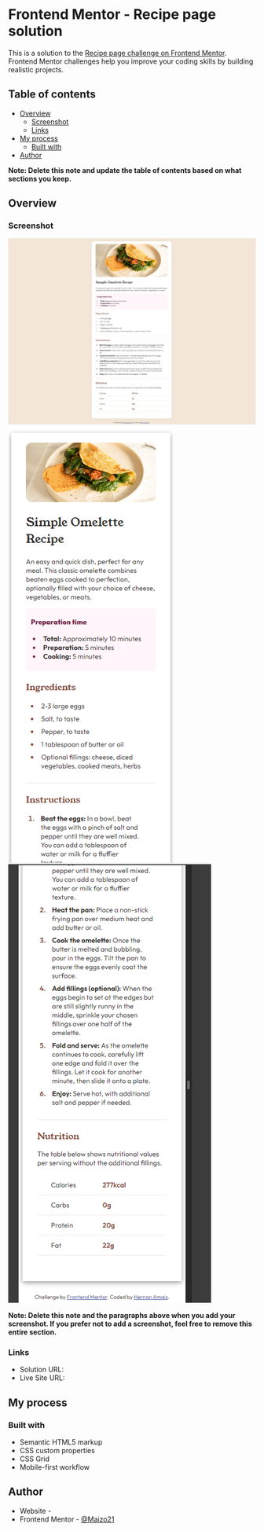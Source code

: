# Frontend Mentor - Recipe page solution

This is a solution to the [Recipe page challenge on Frontend Mentor](https://www.frontendmentor.io/challenges/recipe-page-KiTsR8QQKm). Frontend Mentor challenges help you improve your coding skills by building realistic projects. 

## Table of contents

- [Overview](#overview)
  - [Screenshot](#screenshot)
  - [Links](#links)
- [My process](#my-process)
  - [Built with](#built-with)
- [Author](#author)

**Note: Delete this note and update the table of contents based on what sections you keep.**

## Overview

### Screenshot

![](./assets/images/fm-recipe-1.png)
![](./assets/images/fm-recipe-2.png)
![](./assets/images/fm-recipe-3.png)


**Note: Delete this note and the paragraphs above when you add your screenshot. If you prefer not to add a screenshot, feel free to remove this entire section.**

### Links

- Solution URL: [](https://github.com/Maizo21/recipe-page-frontend_master)
- Live Site URL: [](https://maizo21.github.io/recipe-page-frontend_master/)

## My process

### Built with

- Semantic HTML5 markup
- CSS custom properties
- CSS Grid
- Mobile-first workflow

## Author

- Website - [](https://github.com/Maizo21)
- Frontend Mentor - [@Maizo21](https://www.frontendmentor.io/profile/@Maizo21)
